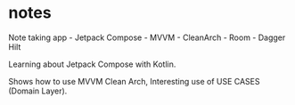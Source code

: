 # notes
Note taking app - Jetpack Compose - MVVM - CleanArch - Room - Dagger Hilt

Learning about Jetpack Compose with Kotlin.

Shows how to use MVVM Clean Arch, Interesting use of USE CASES (Domain Layer).

